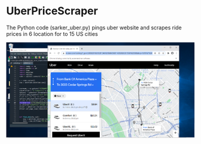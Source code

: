 # UberPriceScraper
 The Python code (sarker_uber.py) pings uber website and scrapes ride prices in 6 location for to 15 US cities

![Uber Price Scaper](https://github.com/sarker-cornell/UberPriceScraper/blob/main/uber%20scraper%20screenshot.png)

